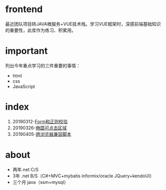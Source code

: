 # frontend
最近团队项目转JAVA微服务+VUE技术栈。学习VUE框架时，深感前端基础知识的重要性，此库作为练习、积累用。

# important
列出今年重点学习的三件重要的事情：
* html
* css
* JavaScript

# index
1. 20190312-[Form和正则校验](https://github.com/missfoxw/frontend/tree/master/Views/form_RegExp)
2. 20190326-[椭圆可点击区域](https://github.com/missfoxw/frontend/tree/master/Views/%E6%A4%AD%E5%9C%86%E5%8F%AF%E7%82%B9%E5%87%BB%E5%8C%BA%E5%9F%9F)
3. 20190405-[跨浏览器兼容脚本](https://github.com/missfoxw/frontend/tree/master/Scripts/cross-browser)
 

# about
* 两年.net C/S
* 3年 .net B/S（C#+MVC+mybatis informix/oracle JQuery+kendoUI）
* 三个月 java（ssm+mysql）
